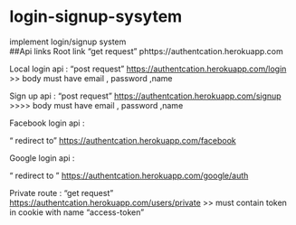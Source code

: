 # login-signup-sysytem

implement login/signup system  
##Api links
Root link “get request” phttps://authentcation.herokuapp.com

Local login api : “post request” https://authentcation.herokuapp.com/login >> body must have email , password ,name

Sign up api : “post request” https://authentcation.herokuapp.com/signup >>>> body must have email , password ,name

Facebook login api :

“ redirect to” https://authentcation.herokuapp.com/facebook

Google login api :

“ redirect to ” https://authentcation.herokuapp.com/google/auth

Private route : “get request” https://authentcation.herokuapp.com/users/private >> must contain token in cookie with name “access-token”
